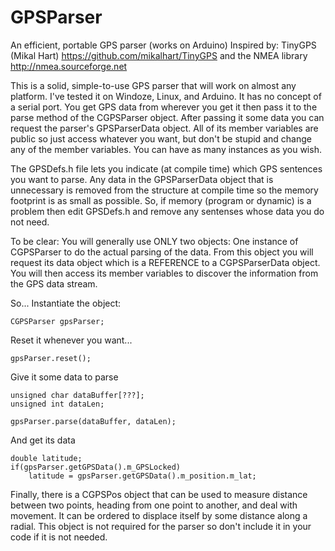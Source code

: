 # GPSParser
An efficient, portable GPS parser (works on Arduino)
Inspired by: TinyGPS (Mikal Hart) https://github.com/mikalhart/TinyGPS
and the NMEA library http://nmea.sourceforge.net

This is a solid, simple-to-use GPS parser that will work on almost any platform. I've tested it on Windoze, Linux, and Arduino.
It has no concept of a serial port. You get GPS data from wherever you get it then pass it to the parse method of the CGPSParser object.
After passing it some data you can request the parser's GPSParserData object. All of its member variables are public so just
access whatever you want, but don't be stupid and change any of the member variables.
You can have as many instances as you wish.

The GPSDefs.h file lets you indicate (at compile time) which GPS sentences you want to parse. Any data in the GPSParserData object that is unnecessary is removed from the structure at compile time so the memory footprint is as small as possible. So, if memory (program or dynamic) is a problem then edit GPSDefs.h and remove any sentenses whose data you do not need.

To be clear: You will generally use ONLY two objects: One instance of CGPSParser to do the actual parsing of the data. From this object you will request its data object which is a REFERENCE to a CGPSParserData object. You will then access its member variables to discover the information from the GPS data stream. 

So...
Instantiate the object:
```
CGPSParser gpsParser;  
```

Reset it whenever you want...
```
gpsParser.reset();  
```

Give it some data to parse
```
unsigned char dataBuffer[???];  
unsigned int dataLen;

gpsParser.parse(dataBuffer, dataLen);  
```

And get its data
```
double latitude;  
if(gpsParser.getGPSData().m_GPSLocked)  
	latitude = gpsParser.getGPSData().m_position.m_lat;  
```

Finally, there is a CGPSPos object that can be used to measure distance between two points, heading from one point to another,
and deal with movement. It can be ordered to displace itself by some distance along a radial. This object is not required for the parser so don't include it in your code if it is not needed.


